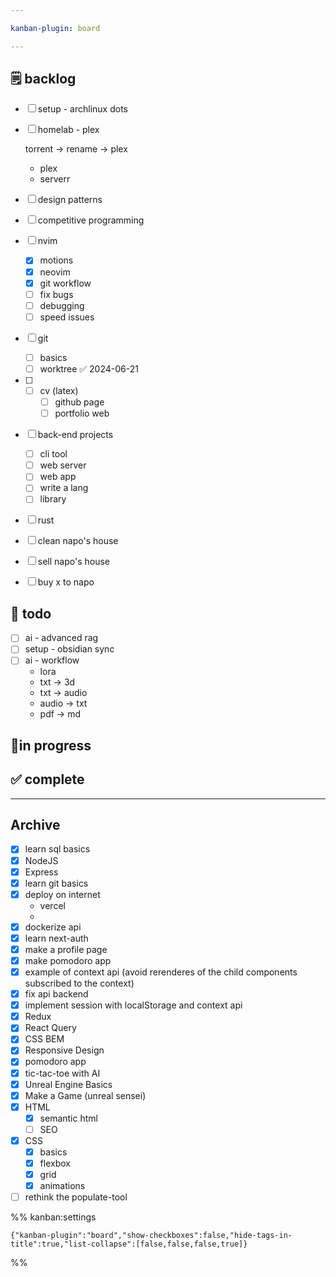```yaml
---

kanban-plugin: board

---
```


## 🗒️ backlog

- [ ] setup - archlinux dots
- [ ] homelab - plex
	
	torrent -> rename -> plex
	
	- plex
	- serverr
- [ ] design patterns
- [ ] competitive programming
- [ ] nvim
	- [x] motions
	- [x] neovim
	- [x] git workflow
	- [ ] fix bugs
	- [ ] debugging
	- [ ] speed issues
- [ ] git
	- [ ] basics
	- [ ] worktree ✅ 2024-06-21
- [ ] - [ ] cv (latex)
	- [ ] github page
	- [ ] portfolio web
- [ ] back-end projects
	
	- [ ] cli tool
	- [ ] web server
	- [ ] web app
	- [ ] write a lang
	- [ ] library
- [ ] rust
- [ ] clean napo's house
- [ ] sell napo's house
- [ ] buy x to napo


## 📒 todo

- [ ] ai - advanced rag
- [ ] setup - obsidian sync
- [ ] ai - workflow
	- lora
	- txt -> 3d
	- txt -> audio
	- audio -> txt
	- pdf -> md


## 👷in progress



## ✅ complete



***

## Archive

- [x] learn sql basics
- [x] NodeJS
- [x] Express
- [x] learn git basics
- [x] deploy on internet
	- vercel
	-
- [x] dockerize api
- [x] learn next-auth
- [x] make a profile page
- [x] make pomodoro app
- [x] example of context api (avoid rerenderes of the child components subscribed to the context)
- [x] fix api backend
- [x] implement session with localStorage and context api
- [x] Redux
- [x] React Query
- [x] CSS BEM
- [x] Responsive Design
- [x] pomodoro app
- [x] tic-tac-toe with AI
- [x] Unreal Engine Basics
- [x] Make a Game (unreal sensei)
- [x] HTML
	- [x] semantic html
	- [ ] SEO
- [x] CSS
	- [x] basics
	- [x] flexbox
	- [x] grid
	- [x] animations
- [ ] rethink the populate-tool

%% kanban:settings
```
{"kanban-plugin":"board","show-checkboxes":false,"hide-tags-in-title":true,"list-collapse":[false,false,false,true]}
```
%%